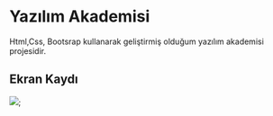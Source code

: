 # Yazılım Akademisi

Html,Css, Bootsrap kullanarak geliştirmiş olduğum yazılım akademisi projesidir.

## Ekran Kaydı

![](Yazılım-akademi.gif);

